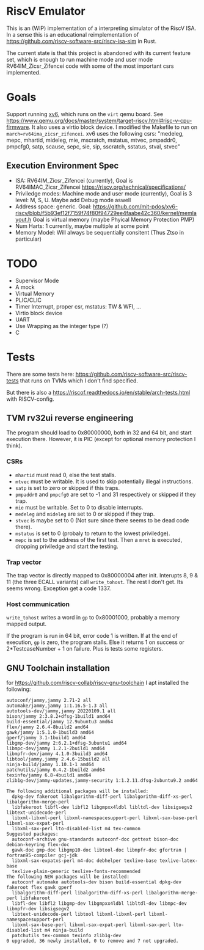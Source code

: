 # RiscV Emulator

This is an (WIP) implementation of a interpreting simulator of the RiscV ISA.
In a sense this is an educational reimplementation of <https://github.com/riscv-software-src/riscv-isa-sim> in Rust.

The current state is that this project is abandoned with its current feature set,
which is enough to run machine mode and user mode RV64IM_Zicsr_Zifencei code
with some of the most important csrs implemented.

# Goals
Support running [xv6](https://github.com/mit-pdos/xv6-riscv), which runs on the `virt` qemu board.
See <https://www.qemu.org/docs/master/system/target-riscv.html#risc-v-cpu-firmware>.
It also uses a virtio block device.
I modified the Makefile to run on `march=rv64ima_zicsr_zifencei`.
xv6 uses the following csrs: "medeleg, mepc, mhartid, mideleg, mie, mscratch, mstatus, mtvec, pmpaddr0, pmpcfg0, satp, scause, sepc, sie, sip, sscratch, sstatus, stval, stvec"

## Execution Environment Spec
* ISA: RV64IM_Zicsr_Zifencei (currently), Goal is RV64IMAC_Zicsr_Zifencei
  <https://riscv.org/technical/specifications/>
* Priviledge modes: Machine mode and user mode (currently), Goal is 3 level: M, S, U.
Maybe add Debug mode aswell
* Address space: generic. Goal: <https://github.com/mit-pdos/xv6-riscv/blob/f5b93ef12f7159f74f80f94729ee4faabe42c360/kernel/memlayout.h>
Goal is virtual memory (maybe Phyical Memory Protection PMP)
* Num Harts: 1 currently, maybe multiple at some point
* Memory Model: Will always be sequentially consitent (Thus Ztso in particular)

# TODO
* Supervisor Mode
* A mock
* Virtual Memory
* PLIC/CLIC
* Timer Interrupt, proper csr, mstatus: TW & WFI, ...
* Virtio block device
* UART
* Use Wrapping as the integer type (?)
* C


# Tests
There are some tests here:
https://github.com/riscv-software-src/riscv-tests
that runs on TVMs which I don't find specified.

But there is also a https://riscof.readthedocs.io/en/stable/arch-tests.html
with RISCV-config.

## TVM rv32ui reverse engineering
The program should load to 0x80000000, both in 32 and 64 bit, and start execution there.
However, it is PIC (except for optional memory protection I think).

### CSRs
- `mhartid` must read 0, else the test stalls.
- `mtvec` must be writable. It is used to skip potentially illegal instructions.
- `satp` is set to zero or skipped if this traps.
- `pmpaddr0` and `pmpcfg0` are set to -1 and 31 respectively or skipped if they trap.
- `mie` must be writable. Set to 0 to disable interrupts.
- `medeleg` and `mideleg` are set to 0 or skipped if they trap.
- `stvec` is maybe set to 0 (Not sure since there seems to be dead code there).
- `mstatus` is set to 0 (probaly to return to the lowest priviledge).
- `mepc` is set to the address of the first test.
Then a `mret` is executed, dropping priviledge and start the testing.

### Trap vector
The trap vector is directly mapped to 0x80000004 after init.
Interupts 8, 9 & 11 (the three ECALL variants) call `write_tohost`.
The rest I don't get. Its seems wrong. Exception get a code 1337.

### Host communication
`write_tohost` writes a word in `gp` to 0x80001000, probably
a memory mapped output.

If the program is run in 64 bit, error code 1 is written.
If at the end of execution, `gp` is zero, the program stalls.
Else it returns 1 on success or 2*TestcaseNumber + 1 on failure.
Plus is tests some registers.


## GNU Toolchain installation
for https://github.com/riscv-collab/riscv-gnu-toolchain
I apt installed the following:

```
autoconf/jammy,jammy 2.71-2 all
automake/jammy,jammy 1:1.16.5-1.3 all
autotools-dev/jammy,jammy 20220109.1 all
bison/jammy 2:3.8.2+dfsg-1build1 amd64
build-essential/jammy 12.9ubuntu3 amd64
flex/jammy 2.6.4-8build2 amd64
gawk/jammy 1:5.1.0-1build3 amd64
gperf/jammy 3.1-1build1 amd64
libgmp-dev/jammy 2:6.2.1+dfsg-3ubuntu1 amd64
libmpc-dev/jammy 1.2.1-2build1 amd64
libmpfr-dev/jammy 4.1.0-3build3 amd64
libtool/jammy,jammy 2.4.6-15build2 all
ninja-build/jammy 1.10.1-1 amd64
patchutils/jammy 0.4.2-1build2 amd64
texinfo/jammy 6.8-4build1 amd64
zlib1g-dev/jammy-updates,jammy-security 1:1.2.11.dfsg-2ubuntu9.2 amd64

The following additional packages will be installed:
  dpkg-dev fakeroot libalgorithm-diff-perl libalgorithm-diff-xs-perl libalgorithm-merge-perl
  libfakeroot libfl-dev libfl2 libgmpxx4ldbl libltdl-dev libsigsegv2 libtext-unidecode-perl
  libxml-libxml-perl libxml-namespacesupport-perl libxml-sax-base-perl libxml-sax-expat-perl
  libxml-sax-perl lto-disabled-list m4 tex-common
Suggested packages:
  autoconf-archive gnu-standards autoconf-doc gettext bison-doc debian-keyring flex-doc
  gawk-doc gmp-doc libgmp10-doc libtool-doc libmpfr-doc gfortran | fortran95-compiler gcj-jdk
  libxml-sax-expatxs-perl m4-doc debhelper texlive-base texlive-latex-base
  texlive-plain-generic texlive-fonts-recommended
The following NEW packages will be installed:
  autoconf automake autotools-dev bison build-essential dpkg-dev fakeroot flex gawk gperf
  libalgorithm-diff-perl libalgorithm-diff-xs-perl libalgorithm-merge-perl libfakeroot
  libfl-dev libfl2 libgmp-dev libgmpxx4ldbl libltdl-dev libmpc-dev libmpfr-dev libsigsegv2
  libtext-unidecode-perl libtool libxml-libxml-perl libxml-namespacesupport-perl
  libxml-sax-base-perl libxml-sax-expat-perl libxml-sax-perl lto-disabled-list m4 ninja-build
  patchutils tex-common texinfo zlib1g-dev
0 upgraded, 36 newly installed, 0 to remove and 7 not upgraded.
```



